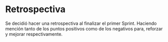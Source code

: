 # Retrospectiva
Se decidió hacer una retrospectiva al finalizar el primer Sprint. Haciendo mención tanto de los puntos positivos como de los negativos para, reforzar y mejorar respectivamente.